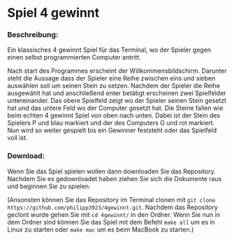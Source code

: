 # Spiel 4 gewinnt

### Beschreibung:

Ein klassisches 4 gewinnt Spiel für das Terminal, wo der Spieler gegen einen selbst programmierten Computer antritt.  

Nach start des Programmes erscheint der Willkommensbildschirm.
Darunter steht die Aussage dass der Spieler eine Reihe zwischen eins und sieben auswählen soll um seinen Stein zu setzen.
Nachdem der Spieler die Reihe ausgewählt hat und anschließend enter betätigt erscheinen zwei Spielfelder untereinander. 
Das obere Spielfeld zeigt wo der Spieler seinen Stein gesetzt hat und das untere Feld wo der Computer gesetzt hat.
Die Steine fallen wie beim echten 4 gewinnt Spiel von oben nach unten. Dabei ist der Stein des Spielers P und blau markiert und der des Computers G und rot markiert.
Nun wird so weiter gespielt bis ein Gewinner feststeht oder das Spielfeld voll ist.

### Download:

Wenn Sie das Spiel spielen wollen dann downloaden Sie das Repository. Nachdem Sie es gedownloadet haben ziehen Sie sich die Dokumente raus und beginnen Sie zu spielen.

(Ansonsten können Sie das Repository im Terminal clonen mit `git clone https://github.com/philipp3923/4gewinnt.git`. Nachdem das Repository geclont wurde gehen Sie mit `cd 4gewinnt/` in den Ordner. Wenn Sie nun in dem Ordner sind können Sie das Spiel mit dem Befehl `make all` um es in Linux zu starten oder `make mac` um es beim MacBook zu starten.)



